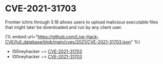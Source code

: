 # CVE-2021-31703

Frontier ichris through 5.18 allows users to upload malicious executable files that might later be downloaded and run by any client user.

{% embed url="https://github.com/Live-Hack-CVE/full_database/blob/main/cves/2021/CVE-2021-31703.json" %}


* l00neyhacker ~> [CVE-2021-31703](https://www.alice-snow.ru/2021/database/cve-2021-31703/cve-2021-31703-l00neyhacker)
* l00neyhacker ~> [CVE-2021-31703](https://www.alice-snow.ru/2021/database/cve-2021-31703/cve-2021-31703-l00neyhacker)